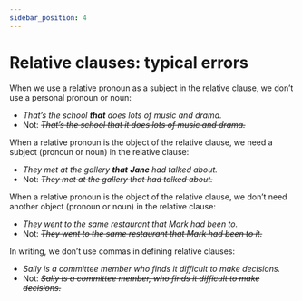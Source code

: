 ```yaml
---
sidebar_position: 4
---
```


# Relative clauses: typical errors

When we use a relative pronoun as a subject in the relative clause, we don’t use a personal pronoun or noun:

- *That’s the school **that** does lots of music and drama.*
- Not: *~~That’s the school that it does lots of music and drama.~~*

When a relative pronoun is the object of the relative clause, we need a subject (pronoun or noun) in the relative clause:

- *They met at the gallery **that*** ***Jane** had talked about.*
- Not: *~~They met at the gallery that had talked about.~~*

When a relative pronoun is the object of the relative clause, we don’t need another object (pronoun or noun) in the relative clause:

- *They went to the same restaurant that Mark had been to.*
- Not: *~~They went to the same restaurant that Mark had been to it.~~*

In writing, we don’t use commas in defining relative clauses:

- *Sally is a committee member who finds it difficult to make decisions.*
- Not: *~~Sally is a committee member, who finds it difficult to make decisions.~~*
